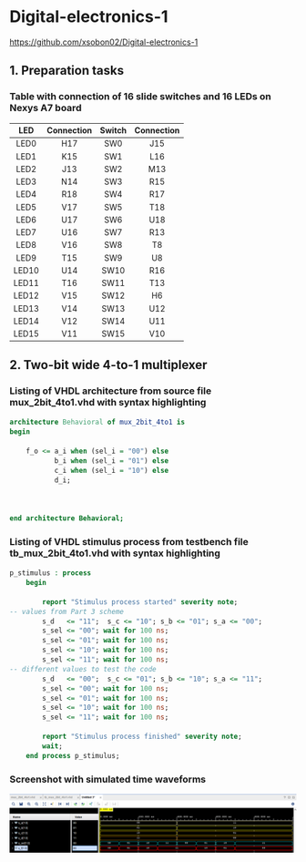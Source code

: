 # Digital-electronics-1
https://github.com/xsobon02/Digital-electronics-1
## 1. Preparation tasks
### Table with connection of 16 slide switches and 16 LEDs on Nexys A7 board
| **LED** | **Connection** | **Switch** | **Connection** | 
| :-: | :-: | :-: | :-: |
| LED0 | H17 | SW0 | J15 |
| LED1 | K15 | SW1 | L16 |
| LED2 | J13 | SW2 | M13 |
| LED3 | N14 | SW3 | R15 |
| LED4 | R18 | SW4 | R17 |
| LED5 | V17 | SW5 | T18 |
| LED6 | U17 | SW6 | U18 |
| LED7 | U16 | SW7 | R13 |
| LED8 | V16 | SW8 | T8 |
| LED9 | T15 | SW9 | U8 |
| LED10 | U14 | SW10 | R16 |
| LED11 | T16 | SW11 | T13 |
| LED12 | V15 | SW12 | H6 |
| LED13 | V14 | SW13 | U12 |
| LED14 | V12 | SW14 | U11 |
| LED15 | V11 | SW15 | V10 |

## 2. Two-bit wide 4-to-1 multiplexer
### Listing of VHDL architecture from source file mux_2bit_4to1.vhd with syntax highlighting
```vhdl
architecture Behavioral of mux_2bit_4to1 is
begin
    
    f_o <= a_i when (sel_i = "00") else
           b_i when (sel_i = "01") else
           c_i when (sel_i = "10") else
           d_i;


   
end architecture Behavioral;
```
### Listing of VHDL stimulus process from testbench file tb_mux_2bit_4to1.vhd with syntax highlighting
```vhdl
p_stimulus : process
    begin
        
        report "Stimulus process started" severity note;
-- values from Part 3 scheme
        s_d   <= "11";  s_c <= "10"; s_b <= "01"; s_a <= "00"; 
        s_sel <= "00"; wait for 100 ns;  
        s_sel <= "01"; wait for 100 ns;
        s_sel <= "10"; wait for 100 ns;
        s_sel <= "11"; wait for 100 ns;
-- different values to test the code       
        s_d   <= "00";  s_c <= "01"; s_b <= "10"; s_a <= "11"; 
        s_sel <= "00"; wait for 100 ns;  
        s_sel <= "01"; wait for 100 ns;
        s_sel <= "10"; wait for 100 ns;
        s_sel <= "11"; wait for 100 ns;

        report "Stimulus process finished" severity note;
        wait;
    end process p_stimulus;
```
### Screenshot with simulated time waveforms
![waveforms](https://github.com/xsobon02/Digital-electronics-1/blob/main/Labs/03-vivado/Images/waves.png)